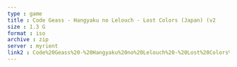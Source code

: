 ```yaml
---
type : game
title : Code Geass - Hangyaku no Lelouch - Lost Colors (Japan) (v2
size : 1.3 G
format : iso
archive : zip
server : myrient
link2 : Code%20Geass%20-%20Hangyaku%20no%20Lelouch%20-%20Lost%20Colors%20%28Japan%29%20%28v2.00%29
---
```

